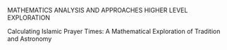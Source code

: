 MATHEMATICS ANALYSIS AND APPROACHES HIGHER LEVEL
EXPLORATION

Calculating Islamic Prayer Times: A Mathematical Exploration of Tradition and Astronomy
